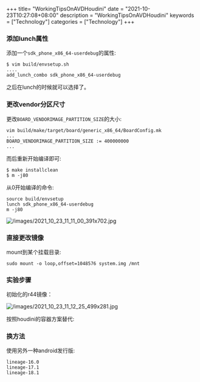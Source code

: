 +++
title= "WorkingTipsOnAVDHoudini"
date = "2021-10-23T10:27:08+08:00"
description = "WorkingTipsOnAVDHoudini"
keywords = ["Technology"]
categories = ["Technology"]
+++
### 添加lunch属性
添加一个`sdk_phone_x86_64-userdebug`的属性:    

```
$ vim build/envsetup.sh
....
add_lunch_combo sdk_phone_x86_64-userdebug
```
之后在lunch的时候就可以选择了。

### 更改vendor分区尺寸
更改`BOARD_VENDORIMAGE_PARTITION_SIZE`的大小:    

```
vim build/make/target/board/generic_x86_64/BoardConfig.mk
...
BOARD_VENDORIMAGE_PARTITION_SIZE := 400000000
...
```
而后重新开始编译即可:    

```
$ make installclean
$ m -j80
```
从0开始编译的命令:    

```
source build/envsetup
lunch sdk_phone_x86_64-userdebug
m -j80
```
![/images/2021_10_23_11_11_00_391x702.jpg](/images/2021_10_23_11_11_00_391x702.jpg)

### 直接更改镜像
mount到某个挂载目录:    

```
sudo mount -o loop,offset=1048576 system.img /mnt
```

### 实验步骤
初始化的r44镜像：   

![/images/2021_10_23_11_12_25_499x281.jpg](/images/2021_10_23_11_12_25_499x281.jpg)

按照houdini的容器方案替代:

### 换方法
使用另外一种android发行版:    

```
lineage-16.0
lineage-17.1
lineage-18.1
```
